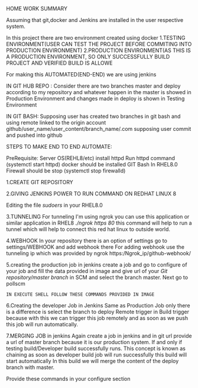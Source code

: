 HOME WORK SUMMARY

Assuming that git,docker and Jenkins are installed in the user respective system.

In this project there are two environment created using docker
1.TESTING ENVIRONMENT(USER CAN TEST THE PROJECT BEFORE COMMITING INTO PRODUCTION ENVIRONMENT)
2.PRODUCTION ENVIRONMENT(AS THIS IS A PRODUCTION ENVIRONMENT, SO ONLY SUCCESSFULLY BUILD PROJECT AND VERIFIED BUILD IS ALLOWE

For making this AUTOMATED(END-END) we are using jenkins

IN GIT HUB REPO :
Consider there are two branches master and deploy according to my repository and whatever happen in the master is showed in Production Environment and changes made in deploy is shown in Testing Environment

IN GIT BASH:
Supposing user has created two branches in git bash and using remote linked to the origin account github/user_name/user_content/branch_name/.com 
supposing user commit and pushed into github


STEPS TO MAKE END TO END AUTOMATE:

PreRequisite:
Server OS(REHL8/etc)
install httpd
Run httpd command (systemctl start httpd) 
docker should be installed
GIT Bash
In RHEL8.0 Firewall should be stop (systemctl stop firewalld)



1.CREATE GIT REPOSITORY


2.GIVING JENKINS POWER TO RUN COMMAND ON REDHAT LINUX 8

  Editing the file *sudoers* in your RHEL8.0
  
  
3.TUNNELING
  For tunneling I'm using ngrok you can use this application or similar application in RHEL8
  *./ngrok https 80* this command will help to run a tunnel which will help to connect this red hat linux to outside world.
 
4.WEBHOOK
  In your repository there is an option of settings go to settings/WEBHOOK and add webhook there 
  For adding webhook use the tunneling ip which was provided by ngrok
  https:/Ngrok_ip/github-webhook/
  
 5.creating the production job in jenkins
    create a job and go to configure of your job and fill the data provided in image and give url of your *Git repository/master branch* in SCM and select the branch master.
    Next go to pollscm 
    
    IN EXECUTE SHELL FOLLOW THESE COMMANDS PROVIDED IN IMAGE

6.Creating the developer Job in Jenkins
  Same as Production Job only there is a difference is select the branch to deploy
  Remote trigger in Build trigger because with this we can trigger this job remotely and as soon as we push this job will run automatically.
  
  
7.MERGING JOB in jenkins
  Again create a job in jenkins and in git url provide a url of master branch because it is our production system.
  If and only if testing build/Developer build successfully runs.
  This concept is known as chaining as soon as developer build job will run successfully this build will start automatically
  In this build we will merge the content of the deploy branch with master.
  
  Provide these commands in your configure section 
  
  
  
